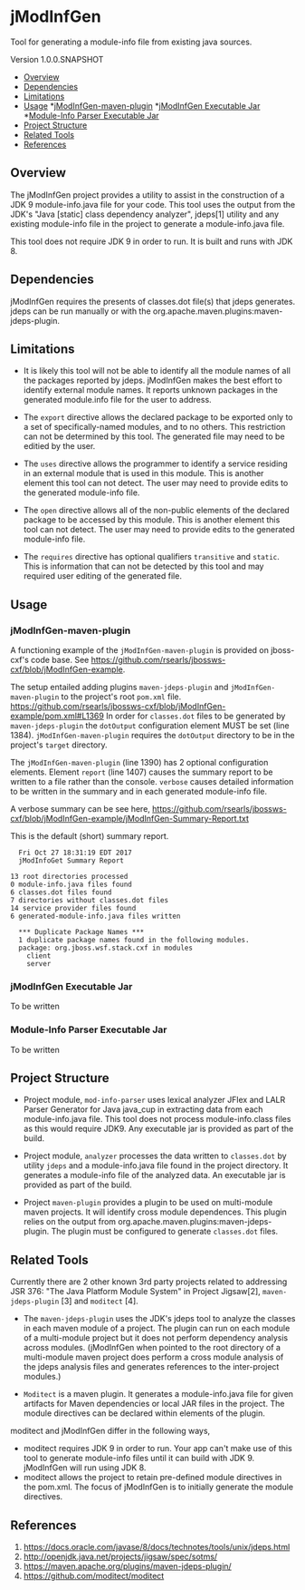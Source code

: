 # jModInfGen
Tool for generating a module-info file from existing java sources.


Version 1.0.0.SNAPSHOT  <date>

* [Overview](#overview)
* [Dependencies](#dependencies)
* [Limitations](#limitations)
* [Usage](#usage)
    *[jModInfGen-maven-plugin](#jmodinfgen_maven_plugin)
    *[jModInfGen Executable Jar](#jmodinfgen_executable_jar)
    *[Module-Info Parser Executable Jar](#module_info_parser_executable_jar)
* [Project Structure](#project_structure)
* [Related Tools](#related_tools)
* [References](#references)

## Overview
The jModInfGen project provides a utility to assist in the construction of a JDK 9
module-info.java file for your code.  This tool uses the output from the JDK's
"Java [static] class dependency analyzer", jdeps[1] utility and any existing
module-info file in the project to generate a module-info.java file.

This tool does not require JDK 9 in order to run.  It is built and runs with JDK 8.

## Dependencies
jModInfGen requires the presents of classes.dot file(s) that jdeps generates.  jdeps
can be run manually or with the org.apache.maven.plugins:maven-jdeps-plugin.

## Limitations
* It is likely this tool will not be able to identify all the module names of all the
packages reported by jdeps.  jModInfGen makes the best effort to identify external module names.
It reports unknown packages in the generated module.info file for the user to address.

* The `export` directive allows the declared package to be exported only to a set of
specifically-named modules, and to no others.  This restriction can not be determined
by this tool.  The generated file may need to be editied by the user.

* The `uses` directive allows the programmer to identify a service residing in an external
module that is used in this module.  This is another element this tool can not detect.
The user may need to provide edits to the generated module-info file.

* The `open` directive allows all of the non-public elements of the declared package to be accessed
by this module.  This is another element this tool can not detect.  The user may need to
provide edits to the generated module-info file.

* The `requires` directive has optional qualifiers `transitive` and `static`.  This is information
that can not be detected by this tool and may required user editing of the generated file.


## Usage
### jModInfGen-maven-plugin
A functioning example of the `jModInfGen-maven-plugin` is provided on jboss-cxf's code base. See
https://github.com/rsearls/jbossws-cxf/blob/jModInfGen-example.

The setup entailed adding plugins `maven-jdeps-plugin` and `jModInfGen-maven-plugin` to the project's
root `pom.xml` file.  https://github.com/rsearls/jbossws-cxf/blob/jModInfGen-example/pom.xml#L1369
In order for `classes.dot` files to be generated by `maven-jdeps-plugin` the `dotOutput` configuration
element MUST be set (line 1384). `jModInfGen-maven-plugin` requires the `dotOutput` directory to be in
the project's `target` directory.

The `jModInfGen-maven-plugin` (line 1390) has 2 optional configuration elements. Element `report`
(line 1407) causes the summary report to be written to a file rather than the console.  `verbose`
causes detailed information to be written in the summary and in each generated module-info file.

A verbose summary can be see here,
https://github.com/rsearls/jbossws-cxf/blob/jModInfGen-example/jModInfGen-Summary-Report.txt

This is the default (short) summary report.
```
  Fri Oct 27 18:31:19 EDT 2017
  jModInfoGet Summary Report

13 root directories processed
0 module-info.java files found
6 classes.dot files found
7 directories without classes.dot files
14 service provider files found
6 generated-module-info.java files written

  *** Duplicate Package Names ***
  1 duplicate package names found in the following modules.
  package: org.jboss.wsf.stack.cxf in modules
	client
	server
```







### jModInfGen Executable Jar
To be written
### Module-Info Parser Executable Jar
To be written


## Project Structure
* Project module, `mod-info-parser` uses lexical analyzer JFlex and LALR Parser Generator for Java
java_cup in extracting data from each module-info.java file.  This tool does not process
module-info.class files as this would require JDK9.  Any executable jar is provided as
part of the build.

* Project module, `analyzer` processes the data written to `classes.dot` by utility `jdeps` and
a module-info.java file found in the project directory.  It generates a module-info file
of the analyzed data.  An executable jar is provided as part of the build.

* Project `maven-plugin` provides a plugin to be used on multi-module maven projects.  It
will identify cross module dependences.  This plugin relies on the output from
org.apache.maven.plugins:maven-jdeps-plugin.  The plugin must be configured to generate
`classes.dot` files.


## Related Tools
Currently there are 2 other known 3rd party projects related to addressing 
JSR 376: "The Java Platform Module System" in Project Jigsaw[2], 
`maven-jdeps-plugin` [3] and `moditect` [4].

* The `maven-jdeps-plugin` uses the JDK's jdeps tool to analyze the classes in each
maven module of a project.  The plugin can run on each module of a multi-module 
project but it does not perform dependency analysis across modules.   (jModInfGen
when pointed to the root directory of a multi-module maven project does perform 
a cross module analysis of the jdeps analysis files and generates references to 
the inter-project modules.)

* `Moditect` is a maven plugin.  It generates a module-info.java file for given artifacts
for Maven dependencies or local JAR files in the project.  The module directives can
be declared within elements of the plugin.

moditect and jModInfGen differ in the following ways,
- moditect requires JDK 9 in order to run.  Your app can't make use of this tool
      to generate module-info files until it can build with JDK 9.  jModInfGen will
      run using JDK 8.
- moditect allows the project to retain pre-defined module directives in the
      pom.xml.  The focus of jModInfGen is to initially generate the module directives.
      

## References
1. https://docs.oracle.com/javase/8/docs/technotes/tools/unix/jdeps.html
2. http://openjdk.java.net/projects/jigsaw/spec/sotms/
3. https://maven.apache.org/plugins/maven-jdeps-plugin/
4. https://github.com/moditect/moditect


